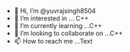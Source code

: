 - 👋 Hi, I’m @yuvrajsingh8504
- 👀 I’m interested in ... C++
- 🌱 I’m currently learning ...C++
- 💞️ I’m looking to collaborate on ...C++
- 📫 How to reach me ...Text

<!---
yuvrajsing8504/yuvrajsing8504 is a ✨ special ✨ repository because its `README.md` (this file) appears on your GitHub profile.
You can click the Preview link to take a look at your changes.
--->
